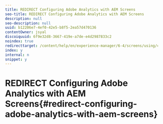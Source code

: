 ```yaml
---
title: REDIRECT Configuring Adobe Analytics with AEM Screens
seo-title: REDIRECT Configuring Adobe Analytics with AEM Screens
description: null
seo-description: null
uuid: b12206e7-4ef0-42e5-b8f5-2ea57d470136
contentOwner: jsyal
discoiquuid: 6f9e32d8-3667-419e-a7de-e4d2987833c2
noindex: true
redirecttarget: /content/help/en/experience-manager/6-4/screens/using/configuring-adobe-analytics-aem-screens
index: y
internal: n
snippet: y
---
```


# REDIRECT Configuring Adobe Analytics with AEM Screens{#redirect-configuring-adobe-analytics-with-aem-screens}

